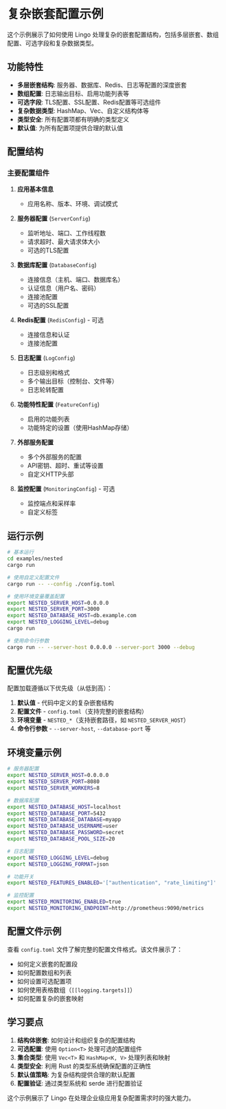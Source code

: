 # 复杂嵌套配置示例

这个示例展示了如何使用 Lingo 处理复杂的嵌套配置结构，包括多层嵌套、数组配置、可选字段和复杂数据类型。

## 功能特性

- **多层嵌套结构**: 服务器、数据库、Redis、日志等配置的深度嵌套
- **数组配置**: 日志输出目标、启用功能列表等
- **可选字段**: TLS配置、SSL配置、Redis配置等可选组件
- **复杂数据类型**: HashMap、Vec、自定义结构体等
- **类型安全**: 所有配置项都有明确的类型定义
- **默认值**: 为所有配置项提供合理的默认值

## 配置结构

### 主要配置组件

1. **应用基本信息**
   - 应用名称、版本、环境、调试模式

2. **服务器配置** (`ServerConfig`)
   - 监听地址、端口、工作线程数
   - 请求超时、最大请求体大小
   - 可选的TLS配置

3. **数据库配置** (`DatabaseConfig`)
   - 连接信息（主机、端口、数据库名）
   - 认证信息（用户名、密码）
   - 连接池配置
   - 可选的SSL配置

4. **Redis配置** (`RedisConfig`) - 可选
   - 连接信息和认证
   - 连接池配置

5. **日志配置** (`LogConfig`)
   - 日志级别和格式
   - 多个输出目标（控制台、文件等）
   - 日志轮转配置

6. **功能特性配置** (`FeatureConfig`)
   - 启用的功能列表
   - 功能特定的设置（使用HashMap存储）

7. **外部服务配置**
   - 多个外部服务的配置
   - API密钥、超时、重试等设置
   - 自定义HTTP头部

8. **监控配置** (`MonitoringConfig`) - 可选
   - 监控端点和采样率
   - 自定义标签

## 运行示例

```bash
# 基本运行
cd examples/nested
cargo run

# 使用自定义配置文件
cargo run -- --config ./config.toml

# 使用环境变量覆盖配置
export NESTED_SERVER_HOST=0.0.0.0
export NESTED_SERVER_PORT=3000
export NESTED_DATABASE_HOST=db.example.com
export NESTED_LOGGING_LEVEL=debug
cargo run

# 使用命令行参数
cargo run -- --server-host 0.0.0.0 --server-port 3000 --debug
```

## 配置优先级

配置加载遵循以下优先级（从低到高）：

1. **默认值** - 代码中定义的复杂嵌套结构
2. **配置文件** - `config.toml`（支持完整的嵌套结构）
3. **环境变量** - `NESTED_*`（支持嵌套路径，如 `NESTED_SERVER_HOST`）
4. **命令行参数** - `--server-host`, `--database-port` 等

## 环境变量示例

```bash
# 服务器配置
export NESTED_SERVER_HOST=0.0.0.0
export NESTED_SERVER_PORT=8080
export NESTED_SERVER_WORKERS=8

# 数据库配置
export NESTED_DATABASE_HOST=localhost
export NESTED_DATABASE_PORT=5432
export NESTED_DATABASE_DATABASE=myapp
export NESTED_DATABASE_USERNAME=user
export NESTED_DATABASE_PASSWORD=secret
export NESTED_DATABASE_POOL_SIZE=20

# 日志配置
export NESTED_LOGGING_LEVEL=debug
export NESTED_LOGGING_FORMAT=json

# 功能开关
export NESTED_FEATURES_ENABLED='["authentication", "rate_limiting"]'

# 监控配置
export NESTED_MONITORING_ENABLED=true
export NESTED_MONITORING_ENDPOINT=http://prometheus:9090/metrics
```

## 配置文件示例

查看 `config.toml` 文件了解完整的配置文件格式。该文件展示了：

- 如何定义嵌套的配置段
- 如何配置数组和列表
- 如何设置可选配置项
- 如何使用表格数组（`[[logging.targets]]`）
- 如何配置复杂的嵌套映射

## 学习要点

1. **结构体嵌套**: 如何设计和组织复杂的配置结构
2. **可选配置**: 使用 `Option<T>` 处理可选的配置组件
3. **集合类型**: 使用 `Vec<T>` 和 `HashMap<K, V>` 处理列表和映射
4. **类型安全**: 利用 Rust 的类型系统确保配置的正确性
5. **默认值策略**: 为复杂结构提供合理的默认配置
6. **配置验证**: 通过类型系统和 serde 进行配置验证

这个示例展示了 Lingo 在处理企业级应用复杂配置需求时的强大能力。